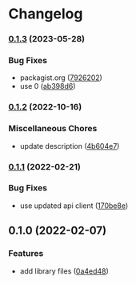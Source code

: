 # Changelog

### [0.1.3](https://www.github.com/glocurrency/united-bank-service/compare/v0.1.2...v0.1.3) (2023-05-28)


### Bug Fixes

* packagist.org ([7926202](https://www.github.com/glocurrency/united-bank-service/commit/7926202be7f3d6476f5bade65d1ac1ae92fda257))
* use 0 ([ab398d6](https://www.github.com/glocurrency/united-bank-service/commit/ab398d69eaf58011c41665f187b9c0faa9ddbb01))

### [0.1.2](https://www.github.com/glocurrency/united-bank-service/compare/v0.1.1...v0.1.2) (2022-10-16)


### Miscellaneous Chores

* update description ([4b604e7](https://www.github.com/glocurrency/united-bank-service/commit/4b604e711efc7a2ad9d1a6f590d1ab16b4fc8ae2))

### [0.1.1](https://www.github.com/glocurrency/united-bank-service/compare/v0.1.0...v0.1.1) (2022-02-21)


### Bug Fixes

* use updated api client ([170be8e](https://www.github.com/glocurrency/united-bank-service/commit/170be8e43b1499d053dc003ce78862533707506a))

## 0.1.0 (2022-02-07)


### Features

* add library files ([0a4ed48](https://www.github.com/glocurrency/united-bank-service/commit/0a4ed48c77d71016f1350195027af96deee5015a))
